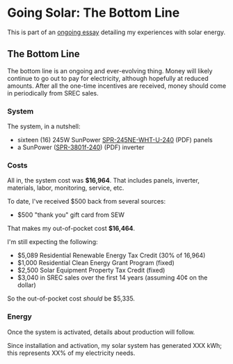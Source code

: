 <!-- title: Going Solar: The Bottom Line -->
<!-- categories: howto,essay -->
<!-- tags: solar -->
<!-- published: 2014-11-10T13:31:00-05:00 -->
<!-- updated: 2014-11-10T13:31:00-05:00 -->
<!-- summary: Going solar. -->

# Going Solar: The Bottom Line

This is part of an [ongoing essay](/v2/solar/) detailing my experiences with solar energy.

## The Bottom Line

The bottom line is an ongoing and ever-evolving thing. Money will likely continue to go out to pay for electricity, although hopefully at reduced amounts. After all the one-time incentives are received, money should come in periodically from SREC sales.

### System

The system, in a nutshell:

* sixteen (16) 245W SunPower [SPR-245NE-WHT-U-240](http://us.sunpower.com/sites/sunpower/files/media-library/spec-sheets/sp-e-series-residential-solar-panels-supplementary-technical-spec.pdf) (PDF) panels
* a SunPower ([SPR-3801f-240](http://us.sunpower.com/sites/sunpower/files/media-library/manuals/mn-spr-3301f-1-spr-3801f-1-spr-6501f-1-spr-7501f-1-spr-10001f-1-spr-11401f-1-spr-11401f-3-spr-12001f.pdf)) (PDF) inverter

### Costs

All in, the system cost was **$16,964**. That includes panels, inverter, materials, labor, monitoring, service, etc.

To date, I've received $500 back from several sources:

* $500 "thank you" gift card from SEW

That makes my out-of-pocket cost **$16,464**.

I'm still expecting the following:

* $5,089 Residential Renewable Energy Tax Credit (30% of 16,964)
* $1,000 Residential Clean Energy Grant Program (fixed)
* $2,500 Solar Equipment Property Tax Credit (fixed)
* $3,040 in SREC sales over the first 14 years (assuming 40&cent; on the dollar)

So the out-of-pocket cost *should* be $5,335.

### Energy

Once the system is activated, details about production will follow.

Since installation and activation, my solar system has generated XXX kWh; this represents XX% of my electricity needs.
